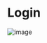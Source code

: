 # Login
![image](https://user-images.githubusercontent.com/49539774/185818307-a2cd931d-a7e9-4c8c-9740-f8c44aa1754e.png)

